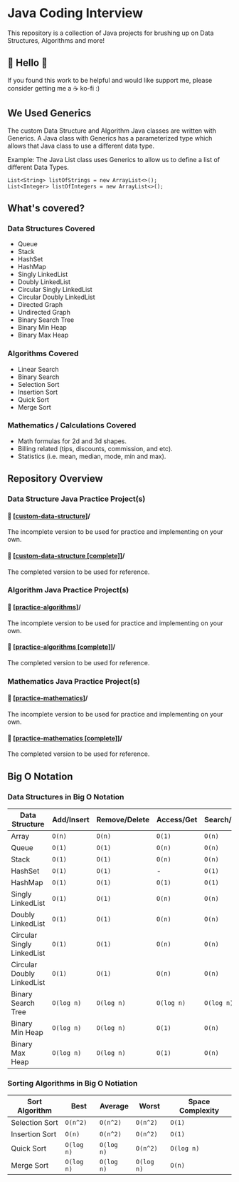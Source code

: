 # Java Coding Interview
This repository is a collection of Java projects for brushing up on Data Structures, Algorithms and more!

## 👋 Hello 👋
If you found this work to be helpful and would like support me, please consider getting me a ☕ ko-fi :)

## We Used Generics
The custom Data Structure and Algorithm Java classes are written with Generics. 
A Java class with Generics has a parameterized type which allows that Java class to use a different data type. 

Example: The Java List class uses Generics to allow us to define a list of different Data Types. 
```Java:
List<String> listOfStrings = new ArrayList<>();
List<Integer> listOfIntegers = new ArrayList<>();
```

## What's covered?
### Data Structures Covered
- Queue
- Stack 
- HashSet
- HashMap
- Singly LinkedList
- Doubly LinkedList
- Circular Singly LinkedList
- Circular Doubly LinkedList
- Directed Graph
- Undirected Graph
- Binary Search Tree
- Binary Min Heap
- Binary Max Heap

### Algorithms Covered
- Linear Search 
- Binary Search
- Selection Sort
- Insertion Sort
- Quick Sort
- Merge Sort

### Mathematics / Calculations Covered
- Math formulas for 2d and 3d shapes.  
- Billing related (tips, discounts, commission, and etc).  
- Statistics (i.e. mean, median, mode, min and max).  

## Repository Overview
### Data Structure Java Practice Project(s)
#### 🎯 \[[custom-data-structure](https://github.com/yuelchen/java-interview-prep/tree/main/custom-data-structure)\]/  
The incomplete version to be used for practice and implementing on your own.  
#### 🎯 \[[custom-data-structure \[complete\]](https://github.com/yuelchen/java-interview-prep/tree/main/custom-data-structure%20%5Bcomplete%5D)\]/  
The completed version to be used for reference.  

### Algorithm Java Practice Project(s)
#### 🎯 \[[practice-algorithms](https://github.com/yuelchen/java-interview-prep/tree/main/practice-algorithms)\]/  
The incomplete version to be used for practice and implementing on your own.  
#### 🎯 \[[practice-algorithms \[complete\]](https://github.com/yuelchen/java-interview-prep/tree/main/practice-algorithms%20%5Bcomplete%5D)\]/  
The completed version to be used for reference.  

### Mathematics Java Practice Project(s)
#### 🎯 \[[practice-mathematics](https://github.com/yuelchen/java-interview-prep/tree/main/practice-mathematics)\]/  
The incomplete version to be used for practice and implementing on your own.  
#### 🎯 \[[practice-mathematics \[complete\]](https://github.com/yuelchen/java-interview-prep/tree/main/practice-mathematics%20%5Bcomplete%5D)\]/  
The completed version to be used for reference.  

## Big O Notation
### Data Structures in Big O Notation
| Data Structure | Add/Insert | Remove/Delete | Access/Get | Search/Contains | Space Complexity |
| --- | --- | --- | --- | --- | --- |
| Array | ```O(n)``` | ```O(n)``` | ```O(1)``` | ```O(n)``` | ```O(n)``` |
| Queue | ```O(1)``` | ```O(1)``` | ```O(n)``` | ```O(n)``` | ```O(n)``` |
| Stack | ```O(1)``` | ```O(1)``` | ```O(n)``` | ```O(n)``` | ```O(n)``` |
| HashSet | ```O(1)``` | ```O(1)``` | - | ```O(1)``` | ```O(n)``` |
| HashMap | ```O(1)``` | ```O(1)``` | ```O(1)``` | ```O(1)``` | ```O(n)``` |
| Singly LinkedList | ```O(1)``` | ```O(1)``` | ```O(n)``` | ```O(n)``` | ```O(n)``` |
| Doubly LinkedList | ```O(1)``` | ```O(1)``` | ```O(n)``` | ```O(n)``` | ```O(n)``` |
| Circular Singly LinkedList | ```O(1)``` | ```O(1)``` | ```O(n)``` | ```O(n)``` | ```O(n)``` |
| Circular Doubly LinkedList | ```O(1)``` | ```O(1)``` | ```O(n)``` | ```O(n)``` | ```O(n)``` |
| Binary Search Tree | ```O(log n)``` | ```O(log n)``` | ```O(log n)``` | ```O(log n)``` | ```O(n)``` |
| Binary Min Heap | ```O(log n)``` | ```O(log n)``` | ```O(1)``` | ```O(n)``` | ```O(n)``` |
| Binary Max Heap | ```O(log n)``` | ```O(log n)``` | ```O(1)``` | ```O(n)``` | ```O(n)``` |

### Sorting Algorithms in Big O Notiation
| Sort Algorithm | Best | Average | Worst | Space Complexity |
| --- | --- | --- | --- | --- |
| Selection Sort | ```O(n^2)``` | ```O(n^2)``` | ```O(n^2)``` | ```O(1)``` |
| Insertion Sort | ```O(n)``` | ```O(n^2)``` | ```O(n^2)``` | ```O(1)``` |
| Quick Sort | ```O(log n)``` | ```O(log n)``` | ```O(n^2)``` | ```O(log n)``` |
| Merge Sort | ```O(log n)``` | ```O(log n)``` | ```O(log n)``` | ```O(n)``` |
